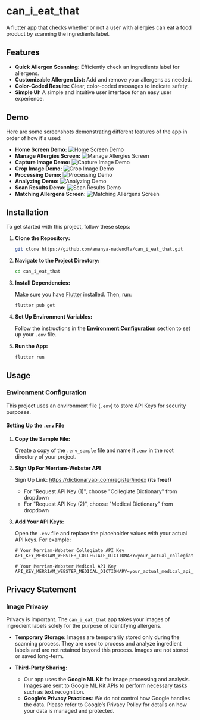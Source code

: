 # can_i_eat_that

A flutter app that checks whether or not a user with allergies can eat a food product by scanning the ingredients label.

## Features

- **Quick Allergen Scanning:** Efficiently check an ingredients label for allergens.
- **Customizable Allergen List:** Add and remove your allergens as needed.
- **Color-Coded Results:** Clear, color-coded messages to indicate safety.
- **Simple UI:** A simple and intuitive user interface for an easy user experience.

## Demo

Here are some screenshots demonstrating different features of the app in order of how it's used:

- **Home Screen Demo:** ![Home Screen Demo](assets/screens/home_screen_demo.JPG)
- **Manage Allergies Screen:** ![Manage Allergies Screen](assets/screens/manage_allergies_screen.JPG)
- **Capture Image Demo:** ![Capture Image Demo](assets/screens/capture_image_demo.JPG)
- **Crop Image Demo:** ![Crop Image Demo](assets/screens/crop_image_demo.JPG)
- **Processing Demo:** ![Processing Demo](assets/screens/processing_demo.JPG)
- **Analyzing Demo:** ![Analyzing Demo](assets/screens/analyzing_demo.JPG)
- **Scan Results Demo:** ![Scan Results Demo](assets/screens/scan_results_demo.JPG)
- **Matching Allergens Screen:** ![Matching Allergens Screen](assets/screens/matching_allergens_screen.JPG)



## Installation

To get started with this project, follow these steps:

1. **Clone the Repository:**

   ```bash
   git clone https://github.com/ananya-nadendla/can_i_eat_that.git
   ```

2. **Navigate to the Project Directory:**

   ```bash
   cd can_i_eat_that
   ```

3. **Install Dependencies:**

   Make sure you have [Flutter](https://flutter.dev/docs/get-started/install) installed. Then, run:

   ```bash
   flutter pub get
   ```

4. **Set Up Environment Variables:**

   Follow the instructions in the [**Environment Configuration**](#environment-configuration) section to set up your `.env` file.

5. **Run the App:**

   ```bash
   flutter run
   ```

## Usage
### Environment Configuration

This project uses an environment file (`.env`) to store API Keys for security purposes.

#### Setting Up the `.env` File

1. **Copy the Sample File:**

   Create a copy of the `.env_sample` file and name it `.env` in the root directory of your project.

2.  **Sign Up For Merriam-Webster API**

    Sign Up Link: https://dictionaryapi.com/register/index **(its free!)**
    - For "Request API Key (1)", choose "Collegiate Dictionary" from dropdown
    - For "Request API Key (2)", choose "Medical Dictionary" from dropdown


4. **Add Your API Keys:**

   Open the `.env` file and replace the placeholder values with your actual API keys. For example:

   ```plaintext
   # Your Merriam-Webster Collegiate API Key
   API_KEY_MERRIAM_WEBSTER_COLLEGIATE_DICTIONARY=your_actual_collegiate_api_key

   # Your Merriam-Webster Medical API Key
   API_KEY_MERRIAM_WEBSTER_MEDICAL_DICTIONARY=your_actual_medical_api_key

## Privacy Statement

### Image Privacy

Privacy is important. The `can_i_eat_that` app takes your images of ingredient labels solely for the purpose of identifying allergens. 

- **Temporary Storage:** Images are temporarily stored only during the scanning process. They are used to process and analyze ingredient labels and are not retained beyond this process. Images are not stored or saved long-term. 

- **Third-Party Sharing:** 
   - Our app uses the **Google ML Kit** for image processing and analysis. Images are sent to Google ML Kit APIs to perform necessary tasks such as text recognition.
   - **Google’s Privacy Practices**: We do not control how Google handles the data. Please refer to Google’s Privacy Policy for details on how your data is managed and protected.
